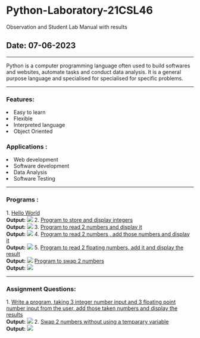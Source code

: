 # Python-Laboratory-21CSL46
Observation and Student Lab Manual with results 
<h2><b>Date:</b> 07-06-2023</h2><hr
<p>Python is a computer programming language often used to build softwares and websites, automate tasks and conduct data analysis. It is a general purpose language and specialised for specialised for specific problems.</p>
<hr>
<h3>Features:</h3>
<li> Easy to learn</li>
<li> Flexible</li>
<li> Interpreted language</li>
<li> Object Oriented</li>
<h3>Applications :</h3>
<li> Web development</li>
<li> Software development</li>
<li> Data Analysis</li>
<li> Software Testing</li>
<hr>
<h3>Programs :</h3>
1. <a href="">Hello World</a><br>
   <b>  Output:</b>
   <img src="https://github.com/darshan45672/c-progrms/assets/109609462/d19f1ff9-ab61-48d4-aedb-a85da5150489">
2. <a href="">Program to store and display integers</a><br>
   <b>  Output:</b>
   <img src="https://github.com/darshan45672/c-progrms/assets/109609462/7ec7d275-1944-4072-bffc-42781057362e">
3. <a href="">Program to read 2 numbers and display it</a><br>
   <b>  Output:</b>
   <img src="https://github.com/darshan45672/c-progrms/assets/109609462/bd109771-d6d2-4e50-acc7-b3ef19e25811">
4. <a href="">Program to read 2 numbers , add those numbers and display it</a><br>
   <b>  Output:</b>
   <img src="https://github.com/darshan45672/c-progrms/assets/109609462/35942d6e-0685-4e74-91c1-ed499a4e2633">
5. <a href="">Program to read 2 floating numbers, add it and display the result</a><br>
   <b>  Output:</b>
   <img src="https://github.com/darshan45672/c-progrms/assets/109609462/783ff997-26a2-4ce4-b7b6-4d05cf5b3932">
<a href="">Program to swap 2 numbers</a><br>
   <b>  Output:</b>
   <img src="https://github.com/darshan45672/c-progrms/assets/109609462/a73d14de-43b7-4278-9cc2-d11b043223af">
<hr>
<h3>Assignment Questions:</h3>
1. <a href="">Write a program, taking 3 integer number input and 3 floating point number input from the user, add those taken numbers and display the results</a><br>
   <b>  Output:</b>
   <img src="https://github.com/darshan45672/c-progrms/assets/109609462/9f1047bb-3a48-4f24-8898-078782cbfda5">
2. <a href="">Swap 2 numbers without using a temparary variable</a><br>
   <b>  Output:</b>
   <img src="https://github.com/darshan45672/c-progrms/assets/109609462/a73d14de-43b7-4278-9cc2-d11b043223af">
